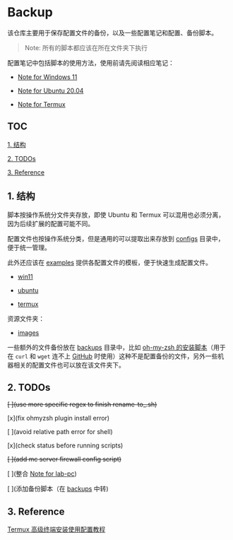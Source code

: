 # Backup

该仓库主要用于保存配置文件的备份，以及一些配置笔记和配置、备份脚本。

> Note: 所有的脚本都应该在所在文件夹下执行

配置笔记中包括脚本的使用方法，使用前请先阅读相应笔记：

- [Note for Windows 11](win11/note.md)

- [Note for Ubuntu 20.04](ubuntu/note.md)

- [Note for Termux](termux/note.md)

## TOC

[1. 结构](#1-结构)

[2. TODOs](#2-todos)

[3. Reference](#3-reference)

## 1. 结构

脚本按操作系统分文件夹存放，即使 Ubuntu 和 Termux 可以混用也必须分离，因为后续扩展的配置可能不同。

配置文件也按操作系统分类，但是通用的可以提取出来存放到 [configs](configs/) 目录中，便于统一管理。

此外还应该在 [examples](examples/) 提供各配置文件的模板，便于快速生成配置文件。

- [win11](win11/)

- [ubuntu](ubuntu/)

- [termux](termux/)

资源文件夹：

- [images](images/)

一些额外的文件备份放在 [backups](backups/) 目录中，比如 [oh-my-zsh 的安装脚本](backups/oh-my-zsh/install.sh)（用于在 `curl` 和 `wget` 连不上 [GitHub](https://github.com) 时使用）这种不是配置备份的文件，另外一些机器相关的配置文件也可以放在该文件夹下。

## 2. TODOs

~~[ ](use more specific regex to finish rename-to_.sh)~~

[x](fix ohmyzsh plugin install error)

[ ](avoid relative path error for shell)

[x](check status before running scripts)

~~[ ](add mc server firewall config script)~~

[ ](整合 [Note for lab-pc](backups/lab-pc/note.md))

[ ](添加备份脚本（在 [backups](backups/) 中转)

## 3. Reference

[Termux 高级终端安装使用配置教程](https://www.sqlsec.com/2018/05/termux.html)